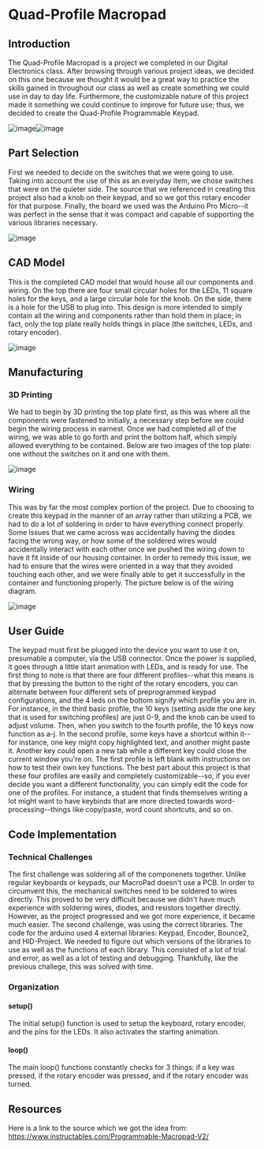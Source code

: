 # Quad-Profile Macropad

## Introduction

The Quad-Profile Macropad is a project we completed in our Digital Electronics class. After browsing through various project ideas, we decided on this one because we thought it would be a great way to practice the skills gained in throughout our class as well as create something we could use in day to day life. Furthermore, the customizable nature of this project made it something we could continue to improve for future use; thus, we decided to create the Quad-Profile Programmable Keypad. 

![image](https://user-images.githubusercontent.com/75506860/149467141-fce9367c-0101-465c-8d46-ae691f0a9bba.png)![image](https://user-images.githubusercontent.com/75506860/149467186-e9e70b88-b959-47b1-9bac-b2b50e576839.png)

## Part Selection

First we needed to decide on the switches that we were going to use. Taking into account the use of this as an everyday item, we chose switches that were on the quieter side. The source that we referenced in creating this project also had a knob on their keypad, and so we got this rotary encoder for that purpose. Finally, the board we used was the Arduino Pro Micro--it was perfect in the sense that it was compact and capable of supporting the various libraries necessary.

![image](https://user-images.githubusercontent.com/75506860/149284897-bcbd84eb-63aa-4d56-8cb0-28fd5df1fab5.png)

## CAD Model

This is the completed CAD model that would house all our components and wiring. On the top there are four small circular holes for the LEDs, 11 square holes for the keys, and a large circular hole for the knob. On the side, there is a hole for the USB to plug into. This design is more intended to simply contain all the wiring and components rather than hold them in place; in fact, only the top plate really holds things in place (the switches, LEDs, and rotary encoder).

![image](https://user-images.githubusercontent.com/78373556/149578105-697a05ef-d9ae-4e02-80de-ac02d6127197.png)

## Manufacturing

### 3D Printing

We had to begin by 3D printing the top plate first, as this was where all the components were fastened to initially, a necessary step before we could begin the wiring process in earnest. Once we had completed all of the wiring, we was able to go forth and print the bottom half, which simply allowed everything to be contained. Below are two images of the top plate: one without the switches on it and one with them.

![image](https://user-images.githubusercontent.com/75506860/149285208-238d3bab-b4b3-4506-a2ac-ebd031e27e33.png)

### Wiring

This was by far the most complex portion of the project. Due to choosing to create this keypad in the manner of an array rather than utilizing a PCB, we had to do a lot of soldering in order to have everything connect properly. Some issues that we came across was accidentally having the diodes facing the wrong way, or how some of the soldered wires would accidentally interact with each other once we pushed the wiring down to have it fit inside of our housing container. In order to remedy this issue, we had to ensure that the wires were oriented in a way that they avoided touching each other, and we were finally able to get it successfully in the container and functioning properly. The picture below is of the wiring diagram.

![image](https://user-images.githubusercontent.com/75506860/149280266-92cd7773-f6e2-4f8d-90a3-e38c987e9077.png)


## User Guide

The keypad must first be plugged into the device you want to use it on, presumable a computer, via the USB connector. Once the power is supplied, it goes through a little start animation with LEDs, and is ready for use. The first thing to note is that there are four different profiles--what this means is that by pressing the button to the right of the rotary encoders, you can alternate between four different sets of preprogrammed keypad configurations, and the 4 leds on the bottom signify which profile you are in. For instance, in the third basic profile, the 10 keys (setting aside the one key that is used for switching profiles) are just 0-9, and the knob can be used to adjust volume. Then, when you switch to the fourth profile, the 10 keys now function as a-j. In the second profile, some keys have a shortcut within it--for instance, one key might copy highlighted text, and another might paste it. Another key could open a new tab while a different key could close the current window you're on. The first profile is left blank with instructions on how to test their own key functions. The best part about this project is that these four profiles are easily and completely customizable--so, if you ever decide you want a different functionality, you can simply edit the code for one of the profiles. For instance, a student that finds themselves writing a lot might want to have keybinds that are more directed towards word-processing--things like copy/paste, word count shortcuts, and so on. 

## Code Implementation

### Technical Challenges
The first challenge was soldering all of the componenets together. Unlike regular keyboards or keypads, our MacroPad doesn't use a PCB. In order to circumvent this, the mechanical switches need to be soldered to wires directly. This proved to be very difficult because we didn't have much experience with soldering wires, diodes, and resistors together directly. However, as the project progressed and we got more experience, it became much easier.
The second challenge, was using the correct libraries. The code for the arduino used 4 external libraries: Keypad, Encoder, Bounce2, and HID-Project. We needed to figure out which versions of the libraries to use as well as the functions of each library. This consisted of a lot of trial and error, as well as a lot of testing and debugging. Thankfully, like the previous challege, this was solved with time.

### Organization

#### setup()
The initial setup() function is used to setup the keyboard, rotary encoder, and the pins for the LEDs. It also activates the starting animation.

#### loop()
The main loop() functions constantly checks for 3 things: if a key was pressed, if the rotary encoder was pressed, and if the rotary encoder was turned.

## Resources
Here is a link to the source which we got the idea from: https://www.instructables.com/Programmable-Macropad-V2/
